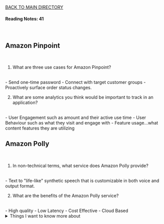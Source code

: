 [BACK TO MAIN DIRECTORY](../README.md)

#### Reading Notes: 41
<br>

## Amazon Pinpoint
<br>


1. What are three use cases for Amazon Pinpoint?
<br>
- Send one-time password
- Connect with target customer groups
- Proactively surface order status changes.

2. What are some analytics you think would be important to track in an application?
<br>
- User Engagement such as amount and their active use time
- User Behaviour such as what they visit and engage with
- Feature usage...what content features they are utilizing


## Amazon Polly
<br>


1. In non-technical terms, what service does Amazon Polly provide?
<br>
- Text to "life-like" synthetic speech that is customizable in both voice and output format.

2. What are the benefits of the Amazon Polly service?
<br>
- High quality
- Low Latency
- Cost Effective
- Cloud Based



<details>
<summary>Things I want to know more about</summary>

Begin writing here...
  
</details>